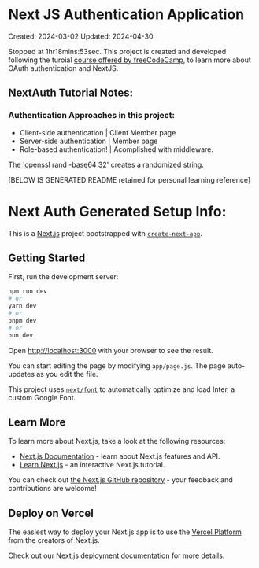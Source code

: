 # Next JS Authentication Application
Created: 2024-03-02
Updated: 2024-04-30

Stopped at 1hr18mins:53sec.
This project is created and developed following the turoial [course offered by freeCodeCamp](https://www.freecodecamp.org/news/secure-next-js-applications-with-role-based-authentication-using-nextauth), to learn more about OAuth authentication and NextJS.



## NextAuth Tutorial Notes:
### Authentication Approaches in this project: 
- Client-side authentication | Client Member page
- Server-side authentication | Member page
- Role-based authentication! | Acomplished with middleware.

The 'openssl rand -base64 32' creates a randomized string.


[BELOW IS GENERATED README retained for personal learning reference]


# Next Auth Generated Setup Info:
This is a [Next.js](https://nextjs.org/) project bootstrapped with [`create-next-app`](https://github.com/vercel/next.js/tree/canary/packages/create-next-app).

## Getting Started

First, run the development server:

```bash
npm run dev
# or
yarn dev
# or
pnpm dev
# or
bun dev
```

Open [http://localhost:3000](http://localhost:3000) with your browser to see the result.

You can start editing the page by modifying `app/page.js`. The page auto-updates as you edit the file.

This project uses [`next/font`](https://nextjs.org/docs/basic-features/font-optimization) to automatically optimize and load Inter, a custom Google Font.

## Learn More

To learn more about Next.js, take a look at the following resources:

- [Next.js Documentation](https://nextjs.org/docs) - learn about Next.js features and API.
- [Learn Next.js](https://nextjs.org/learn) - an interactive Next.js tutorial.

You can check out [the Next.js GitHub repository](https://github.com/vercel/next.js/) - your feedback and contributions are welcome!

## Deploy on Vercel

The easiest way to deploy your Next.js app is to use the [Vercel Platform](https://vercel.com/new?utm_medium=default-template&filter=next.js&utm_source=create-next-app&utm_campaign=create-next-app-readme) from the creators of Next.js.

Check out our [Next.js deployment documentation](https://nextjs.org/docs/deployment) for more details.
